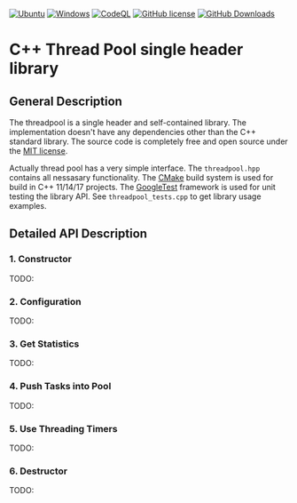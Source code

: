 [![Ubuntu](https://github.com/nikolai-kositsyn/threadpool/actions/workflows/ubuntu.yml/badge.svg?branch=main)](https://github.com/nikolai-kositsyn/threadpool/actions/workflows/ubuntu.yml) [![Windows](https://github.com/nikolai-kositsyn/threadpool/actions/workflows/windows.yml/badge.svg?branch=main)](https://github.com/nikolai-kositsyn/threadpool/actions/workflows/windows.yml) [![CodeQL](https://github.com/nikolai-kositsyn/threadpool/actions/workflows/codeql.yml/badge.svg?branch=main)](https://github.com/nikolai-kositsyn/threadpool/actions/workflows/codeql.yml) [![GitHub license](https://img.shields.io/badge/license-MIT-blue.svg)](https://raw.githubusercontent.com/nikolai-kositsyn/threadpool/main/LICENSE.txt) [![GitHub Downloads](https://img.shields.io/github/downloads/nikolai-kositsyn/threadpool/total)](https://github.com/nikolai-kositsyn/threadpool/releases)


# C++ Thread Pool single header library

## General Description

The threadpool is a single header and self-contained library. The implementation doesn't have any dependencies other than the C++ standard library. The source code is completely free and open source under the [MIT license](LICENSE.txt).

Actually thread pool has a very simple interface. The `threadpool.hpp` contains all nessasary functionality.
The [CMake](https://cmake.org/cmake/help/latest/guide/tutorial/index.html) build system is used for build in C++ 11/14/17 projects.
The [GoogleTest](https://google.github.io/googletest/) framework is used for unit testing the library API.
See `threadpool_tests.cpp` to get library usage examples.


## Detailed API Description

### 1. Constructor
TODO:

### 2. Configuration
TODO:

### 3. Get Statistics
TODO:

### 4. Push Tasks into Pool
TODO:

### 5. Use Threading Timers
TODO:

### 6. Destructor
TODO:
